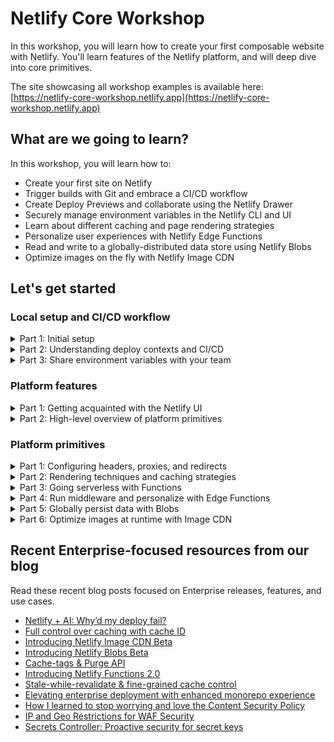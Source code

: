 # Netlify Core Workshop

In this workshop, you will learn how to create your first composable website with Netlify. You'll learn features of the Netlify platform, and will deep dive into core primitives.

The site showcasing all workshop examples is available here: [https://netlify-core-workshop.netlify.app](https://netlify-core-workshop.netlify.app)

## What are we going to learn?

In this workshop, you will learn how to:

- Create your first site on Netlify
- Trigger builds with Git and embrace a CI/CD workflow
- Create Deploy Previews and collaborate using the Netlify Drawer
- Securely manage environment variables in the Netlify CLI and UI
- Learn about different caching and page rendering strategies
- Personalize user experiences with Netlify Edge Functions
- Read and write to a globally-distributed data store using Netlify Blobs
- Optimize images on the fly with Netlify Image CDN

## Let's get started

### Local setup and CI/CD workflow

<details><summary>Part 1: Initial setup</summary>

i. [Log in to Netlify](http://app.netlify.com). If you haven't made an account yet, then [sign up](https://app.netlify.com/signup).

ii. Install the [Netlify GitHub app](https://github.com/apps/netlify/installations/select_target) on your org or personal GitHub account if you have not done so already.

iii. Deploy this repo to Netlify! Clicking the button below will copy the contents of this repo into a repo that you control, and create a new site that is linked to your new repo.

<a href="https://app.netlify.com/start/deploy?repository=https://github.com/netlify/netlify-workshop">
  <img src="https://www.netlify.com/img/deploy/button.svg" alt="" title="Deploy to Netlify">
</a>

iv. Clone your new repo, and install dependencies locally.

```bash
git clone <new_repo_url>
cd netlify-workshop
npm i
```

v. Ensure you have the latest version of `netlify-cli` installed globally. Then log in to the CLI, link your repo to your site, and start local dev server

```bash
npm i netlify-cli -g
netlify login
netlify link
netlify dev
```

💡 Learn more about [getting started](https://docs.netlify.com/get-started/) in our docs.

</details>

<details><summary>Part 2: Understanding deploy contexts and CI/CD</summary>

Create a new branch, commit changes, push the branch, and open a pull request.

```bash
git checkout -b feat/bookshelf
git add -A
git commit -m "Adding a list of books to the home page"
git push origin feat/bookshelf
```

You should see a link to the Deploy Preview as a comment by the Netlify bot on the pull request. Pushing to an open pull request [will kick off a new build](https://www.netlify.com/products/build/) in the Continuous Integration pipeline, and you can inspect the deploy logs as the build is building and deploying.

In addition to deploy logs, the Netlify UI gives you access to function logs as well. You can change the region a function executes by changing the region selector in **Site configuration > Build & deploy > Functions**.

In the Deploy Preview itself, you'll notice a floating toolbar anchored to the bottom of your screen. This is the [Netlify Drawer](https://www.netlify.com/products/deploy-previews/). You and your teammates can use this to leave feedback to each other about the Deploy Preview. Any comments you make will sync back to the pull request on GitHub (or any Git service that you may use).

Back in the pull request, merge to main. This will kick off a production build. Every deploy is [atomic](https://jamstack.org/glossary/atomic/) and [immutable](https://jamstack.org/glossary/immutable/), which makes [instant rollbacks](https://docs.netlify.com/site-deploys/manage-deploys/#rollbacks) a breeze.

In your local repo, sync up with the changes from `main` again:

```bash
git checkout main
git pull origin main
```

💡 Learn more about [Git workflows](https://docs.netlify.com/git/overview/) and [site deploys](https://docs.netlify.com/site-deploys/overview/) in our docs.

</details>

<details><summary>Part 3: Share environment variables with your team</summary>

You can manage environment variables in the UI and CLI.

Go to **Site configuration > Environment variables** to add site-specific env vars to your site.

In the CLI, enter the following command to create an environment variable that is scoped to the Functions runtime:

```bash
netlify env:set OPENAI_KEY <YOUR_VALUE> --scope functions
```

💡 Learn more about [environment variables](https://docs.netlify.com/environment-variables/overview/) in our docs.

</details>

### Platform features

<details><summary>Part 1: Getting acquainted with the Netlify UI</summary>

Here, we'll take a quick segue from our CLI and dev environment to showcase more features from the Netlify UI.

- Deploy logs
- [Log Drains](https://docs.netlify.com/monitor-sites/log-drains/)
- [Analytics](https://docs.netlify.com/monitor-sites/site-analytics/)
- [Real User Metrics](https://docs.netlify.com/monitor-sites/real-user-metrics/)
- [Site protections](https://docs.netlify.com/security/secure-access-to-sites/site-protection/)
- [Slack notifications](https://docs.netlify.com/integrations/slack-app/)

</details>

<details><summary>Part 2: High-level overview of platform primitives</summary>

Here, we'll list out use cases and limitations of core primitives, and why you would choose one over the other.

- Functions
- Edge Functions
- Blobs
- Image CDN

</details>

### Platform primitives

<details><summary>Part 1: Configuring headers, proxies, and redirects</summary>

Inside your publish directory (for this repo, `/public`), add a `_redirects` file that contains the following:

```
/*  /index.html  200
```

For every fallthrough case (i.e. whenever a route is accessed and there isn't a file match), it will now redirect back to `/index.html`, where `react-router` will route accordingly.

Similar to the `_redirects` file is the `_headers` file. Here you can set custom headers for routes of your choosing. Create a `/public/_headers` file, and save the following:

```
/*
  X-Frame-Options: SAMEORIGIN
```

This will prevent your site from being loaded in an iframe, a technique that help your site prevent [clickjacking](https://en.wikipedia.org/wiki/Clickjacking) attacks.

You can also configure both redirects and headers inside the `/netlify.toml` file. Here is the `netlify.toml` equivalents of the above:

```
[[redirects]]
  from = "/*"
  to = "/index.html"
  status = 200

[[headers]]
  for = "/*"
  [headers.values]
    X-Frame-Options = "SAMEORIGIN"
```

💡 Learn more about [redirects](https://docs.netlify.com/routing/redirects/) and [custom headers](https://docs.netlify.com/routing/headers/) in our docs.

</details>

<details><summary>Part 2: Rendering techniques and caching strategies</summary>

i. Purge cache of specific tags using an API call

```bash
curl -X POST 'https://api.netlify.com/api/v1/purge' \
  -H 'Authorization: Bearer <token>' \
  -H 'Content-Type: application/json' \
  -d '{"site_id":"$SITE_ID","cache_tags":["books"]}'
```

💡 Learn more about [caching](https://docs.netlify.com/platform/caching/) in our docs.

</details>

<details><summary>Part 3: Going serverless with Functions</summary>

```typescript
export const config: Config = {
  method: "GET",
  path: "/api/books{/:id}?",
};
```

💡 The `path` parameter follows the [URL Pattern API](https://developer.mozilla.org/en-US/docs/Web/API/URL_Pattern_API) spec.

💡 Learn more about [Functions](https://docs.netlify.com/functions/overview/) in our docs.

</details>

<details><summary>Part 4: Run middleware and personalize with Edge Functions</summary>

We're going to make a swag section of the site that is personalized to the user based on their geolocation. Edge functions act as middleware for the CDN &mdash; they run in front of other routes!

i. Edge Functions are also great places to add A/B testing. You can add a cookie at the edge to segment user traffic into groups (also known as buckets) to run experimentation. Set a new cookie in `netlify/edge-functions/abtest.ts`:

```diff
+ // set the new "ab-test-bucket" cookie
+ context.cookies.set({
+   name: bucketName,
+   value: newBucketValue,
+ });

  return response;
```

💡 Learn more about [Edge Functions](https://docs.netlify.com/edge-functions/overview/) in our docs.

</details>

<details><summary>Part 5: Globally persist data with Blobs</summary>

**🧑‍💻 Relevant demo and code:**

- [Access blob storage](https://netlify-core-workshop.netlify.app/primitives/functions/blobs) ([netlify/functions/blob.ts](https://github.com/netlify/netlify-workshop/blob/main/netlify/functions/blob.ts))

Netlify Blobs is a highly-available S3-like data store optimized for frequent reads and infrequent writes. Provisioning, configuration, and access control is handled automatically. This integrated zero-configuration solution helps you focus on building business value in your project rather than toil on setting up and scaling a separate blob storage solution. 

With Blobs, you can store and retrieve unstructured data extremely easily. Blobs are ubiquitous: you can access them in the build, in functions, and in edge functions. 

```ts
import { getStore } from "@netlify/blobs";

export default async (req: Request) => {
  const store = getStore("ntl-workshop-todos");

  if (req.method === "GET") {
    const todos = await store.get("todos", { type: "json" });
    return new Response(todos || JSON.stringify([]), { status: 200 });
  }

  if (req.method === "PUT") {
    const body = await req.json();
    await store.setJSON("todos", body);
    return new Response("Todos updated", { status: 200 });
  }
};
```

💡 Learn more about [Netlify Blobs](https://docs.netlify.com/blobs/overview/) in our docs.

</details>

<details><summary>Part 6: Optimize images at runtime with Image CDN</summary>

**🧑‍💻 Relevant demo and code:**

- [Same-origin images](https://netlify-core-workshop.netlify.app/primitives/image-cdn/same-origin) ([src/pages/primitives/image-cdn/same-origin.tsx](https://github.com/netlify/netlify-workshop/blob/main/src/pages/primitives/image-cdn/same-origin.tsx))
- [Remote images](https://netlify-core-workshop.netlify.app/primitives/image-cdn/remote) ([src/pages/primitives/image-cdn/remote.tsx](https://github.com/netlify/netlify-workshop/blob/main/src/pages/primitives/image-cdn/remote.tsx))

You may have experienced pain points in the past dealing with image optimizations for the web. Do you keep raw source images in a repo, and run them through `sharp` or `image-magick` at during the build? That would increase build time and costs significantly. Either way, you'd still need to deal with various image formats, sizing, pixel density, `srcset` attributes, etc. 

With Netlify Image CDN, you can transform images on demand without impacting build times. Image CDN also handles content negotiation to use the most efficient image format for the requesting client. Optimizing the size and format of your images improves both the runtime performance and reliability of your site. Transformations are integrated natively into the CDN so that repeated requests leverage layers of caching for improved performance.

To use Netlify Image CDN, simply prefix your image URLs with `/.netlify/images?url=`: 

```diff
- <img src="/owl.jpeg" />
+ <img src="/.netlify/images?url=/owl.jpeg" />
```

The next time you request that image, you'll see the format be converted on-the-fly to a more optimal compression format that your browser supports. There's no need to pre-generate images of different formats, or stuff multiple URLs in a `srcset` attribute -- it's all handled at request-time, and cached on Netlify's CDN. 

You can configure many other aspects of the image, such as size, fit, position, format, and quality, by passing in [additional query parameters](https://docs.netlify.com/image-cdn/overview/#transform-images).

💡 Learn more about [Image CDN](https://docs.netlify.com/image-cdn/overview/) in our docs.

</details>

## Recent Enterprise-focused resources from our blog

Read these recent blog posts focused on Enterprise releases, features, and use cases.

- [Netlify + AI: Why’d my deploy fail?](https://www.netlify.com/blog/netlify-ai-why-did-my-deploy-fail/)
- [Full control over caching with cache ID](https://www.netlify.com/blog/full-control-over-caching-with-cache-id/)
- [Introducing Netlify Image CDN Beta](https://www.netlify.com/blog/introducing-netlify-image-cdn-beta/)
- [Introducing Netlify Blobs Beta](https://www.netlify.com/blog/introducing-netlify-blobs-beta/)
- [Cache-tags & Purge API](https://www.netlify.com/blog/cache-tags-and-purge-api-on-netlify/)
- [Introducing Netlify Functions 2.0](https://www.netlify.com/blog/introducing-netlify-functions-2-0/)
- [Stale-while-revalidate & fine-grained cache control](https://www.netlify.com/blog/swr-and-fine-grained-cache-control/)
- [Elevating enterprise deployment with enhanced monorepo experience](https://www.netlify.com/blog/elevating-enterprise-deployment-introducing-an-enhanced-monorepo-experience-on-netlify/)
- [How I learned to stop worrying and love the Content Security Policy](https://www.netlify.com/blog/general-availability-content-security-policy-csp-nonce-integration/)
- [IP and Geo Restrictions for WAF Security](https://www.netlify.com/blog/general-availability-web-application-firewall-traffic-rules/)
- [Secrets Controller: Proactive security for secret keys](https://www.netlify.com/blog/general-availability-secrets-controller/)
